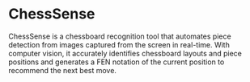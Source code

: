 # ChessSense
 ChessSense is a chessboard recognition tool that automates piece detection from images captured from the screen in real-time. With computer vision, it accurately identifies chessboard layouts and piece positions and generates a FEN notation of the current position to recommend the next best move.
